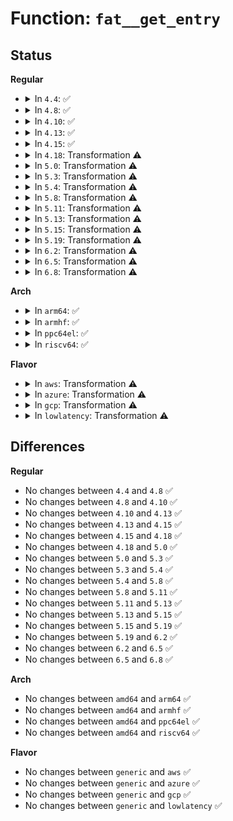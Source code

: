 # Function: <code>fat__get_entry</code>

## Status
<b>Regular</b>
<ul>
<li>
<details>
<summary>In <code>4.4</code>: ✅</summary>

```c
int fat__get_entry(struct inode *dir, loff_t *pos, struct buffer_head **bh, struct msdos_dir_entry **de);
```

**Collision:** Unique Static

**Inline:** No

**Transformation:** False

**Instances:**

```
In fs/fat/dir.c (ffffffff812f5eb0)
Location: fs/fat/dir.c:80
Inline: False
Direct callers:
  - fs/fat/dir.c:__fat_remove_entries
  - fs/fat/dir.c:fat_get_short_entry
  - fs/fat/dir.c:fat_add_entries
  - fs/fat/dir.c:fat_search_long
  - fs/fat/dir.c:__fat_readdir
```
**Symbols:**

```
ffffffff812f5eb0-ffffffff812f60e2: fat__get_entry (STB_LOCAL)
```
</details>
</li>
<li>
<details>
<summary>In <code>4.8</code>: ✅</summary>

```c
int fat__get_entry(struct inode *dir, loff_t *pos, struct buffer_head **bh, struct msdos_dir_entry **de);
```

**Collision:** Unique Static

**Inline:** No

**Transformation:** False

**Instances:**

```
In fs/fat/dir.c (ffffffff81329500)
Location: fs/fat/dir.c:80
Inline: False
Direct callers:
  - fs/fat/dir.c:fat_add_entries
  - fs/fat/dir.c:__fat_remove_entries
  - fs/fat/dir.c:fat_get_short_entry
  - fs/fat/dir.c:__fat_readdir
  - fs/fat/dir.c:fat_search_long
```
**Symbols:**

```
ffffffff81329500-ffffffff81329727: fat__get_entry (STB_LOCAL)
```
</details>
</li>
<li>
<details>
<summary>In <code>4.10</code>: ✅</summary>

```c
int fat__get_entry(struct inode *dir, loff_t *pos, struct buffer_head **bh, struct msdos_dir_entry **de);
```

**Collision:** Unique Static

**Inline:** No

**Transformation:** False

**Instances:**

```
In fs/fat/dir.c (ffffffff8133f240)
Location: fs/fat/dir.c:80
Inline: False
Direct callers:
  - fs/fat/dir.c:fat_add_entries
  - fs/fat/dir.c:__fat_remove_entries
  - fs/fat/dir.c:fat_get_short_entry
  - fs/fat/dir.c:__fat_readdir
  - fs/fat/dir.c:fat_search_long
```
**Symbols:**

```
ffffffff8133f240-ffffffff8133f467: fat__get_entry (STB_LOCAL)
```
</details>
</li>
<li>
<details>
<summary>In <code>4.13</code>: ✅</summary>

```c
int fat__get_entry(struct inode *dir, loff_t *pos, struct buffer_head **bh, struct msdos_dir_entry **de);
```

**Collision:** Unique Static

**Inline:** No

**Transformation:** False

**Instances:**

```
In fs/fat/dir.c (ffffffff81353e60)
Location: fs/fat/dir.c:80
Inline: False
Direct callers:
  - fs/fat/dir.c:fat_add_entries
  - fs/fat/dir.c:__fat_remove_entries
  - fs/fat/dir.c:fat_get_short_entry
  - fs/fat/dir.c:__fat_readdir
  - fs/fat/dir.c:fat_search_long
```
**Symbols:**

```
ffffffff81353e60-ffffffff813540ae: fat__get_entry (STB_LOCAL)
```
</details>
</li>
<li>
<details>
<summary>In <code>4.15</code>: ✅</summary>

```c
int fat__get_entry(struct inode *dir, loff_t *pos, struct buffer_head **bh, struct msdos_dir_entry **de);
```

**Collision:** Unique Static

**Inline:** No

**Transformation:** False

**Instances:**

```
In fs/fat/dir.c (ffffffff81378a80)
Location: fs/fat/dir.c:80
Inline: False
Direct callers:
  - fs/fat/dir.c:fat_add_entries
  - fs/fat/dir.c:__fat_remove_entries
  - fs/fat/dir.c:fat_get_short_entry
  - fs/fat/dir.c:__fat_readdir
  - fs/fat/dir.c:fat_search_long
```
**Symbols:**

```
ffffffff81378a80-ffffffff81378cce: fat__get_entry (STB_LOCAL)
```
</details>
</li>
<li>
<details>
<summary>In <code>4.18</code>: Transformation ⚠️</summary>

```c
int fat__get_entry(struct inode *dir, loff_t *pos, struct buffer_head **bh, struct msdos_dir_entry **de);
```

**Collision:** Unique Static

**Inline:** No

**Transformation:** True

**Instances:**

```
In fs/fat/dir.c (0)
Location: fs/fat/dir.c:81
Inline: False
Direct callers:
  - fs/fat/dir.c:fat_add_entries
  - fs/fat/dir.c:__fat_remove_entries
  - fs/fat/dir.c:fat_get_short_entry
  - fs/fat/dir.c:__fat_readdir
  - fs/fat/dir.c:fat_search_long
```
**Symbols:**

```
ffffffff813a74f0-ffffffff813a7717: fat__get_entry (STB_LOCAL)
ffffffff813aa8f5-ffffffff813aa914: fat__get_entry.cold.29 (STB_LOCAL)
```
</details>
</li>
<li>
<details>
<summary>In <code>5.0</code>: Transformation ⚠️</summary>

```c
int fat__get_entry(struct inode *dir, loff_t *pos, struct buffer_head **bh, struct msdos_dir_entry **de);
```

**Collision:** Unique Static

**Inline:** No

**Transformation:** True

**Instances:**

```
In fs/fat/dir.c (0)
Location: fs/fat/dir.c:81
Inline: False
Direct callers:
  - fs/fat/dir.c:fat_add_entries
  - fs/fat/dir.c:__fat_remove_entries
  - fs/fat/dir.c:fat_get_short_entry
  - fs/fat/dir.c:__fat_readdir
  - fs/fat/dir.c:fat_search_long
```
**Symbols:**

```
ffffffff813c02e0-ffffffff813c0506: fat__get_entry (STB_LOCAL)
ffffffff813c36d5-ffffffff813c36f4: fat__get_entry.cold.30 (STB_LOCAL)
```
</details>
</li>
<li>
<details>
<summary>In <code>5.3</code>: Transformation ⚠️</summary>

```c
int fat__get_entry(struct inode *dir, loff_t *pos, struct buffer_head **bh, struct msdos_dir_entry **de);
```

**Collision:** Unique Static

**Inline:** No

**Transformation:** True

**Instances:**

```
In fs/fat/dir.c (0)
Location: fs/fat/dir.c:82
Inline: False
Direct callers:
  - fs/fat/dir.c:fat_add_entries
  - fs/fat/dir.c:__fat_remove_entries
  - fs/fat/dir.c:fat_get_short_entry
  - fs/fat/dir.c:__fat_readdir
  - fs/fat/dir.c:fat_search_long
```
**Symbols:**

```
ffffffff813eaaf0-ffffffff813ead21: fat__get_entry (STB_LOCAL)
ffffffff813edf35-ffffffff813edf54: fat__get_entry.cold (STB_LOCAL)
```
</details>
</li>
<li>
<details>
<summary>In <code>5.4</code>: Transformation ⚠️</summary>

```c
int fat__get_entry(struct inode *dir, loff_t *pos, struct buffer_head **bh, struct msdos_dir_entry **de);
```

**Collision:** Unique Static

**Inline:** No

**Transformation:** True

**Instances:**

```
In fs/fat/dir.c (0)
Location: fs/fat/dir.c:82
Inline: False
Direct callers:
  - fs/fat/dir.c:fat_add_entries
  - fs/fat/dir.c:__fat_remove_entries
  - fs/fat/dir.c:fat_get_short_entry
  - fs/fat/dir.c:__fat_readdir
  - fs/fat/dir.c:fat_search_long
```
**Symbols:**

```
ffffffff81404b90-ffffffff81404dc1: fat__get_entry (STB_LOCAL)
ffffffff81408055-ffffffff81408074: fat__get_entry.cold (STB_LOCAL)
```
</details>
</li>
<li>
<details>
<summary>In <code>5.8</code>: Transformation ⚠️</summary>

```c
int fat__get_entry(struct inode *dir, loff_t *pos, struct buffer_head **bh, struct msdos_dir_entry **de);
```

**Collision:** Unique Static

**Inline:** No

**Transformation:** True

**Instances:**

```
In fs/fat/dir.c (0)
Location: fs/fat/dir.c:82
Inline: False
Direct callers:
  - fs/fat/dir.c:fat_add_entries
  - fs/fat/dir.c:__fat_remove_entries
  - fs/fat/dir.c:fat_get_short_entry
  - fs/fat/dir.c:__fat_readdir
  - fs/fat/dir.c:fat_search_long
```
**Symbols:**

```
ffffffff81452a00-ffffffff81452c1d: fat__get_entry (STB_LOCAL)
ffffffff81455b15-ffffffff81455b34: fat__get_entry.cold (STB_LOCAL)
```
</details>
</li>
<li>
<details>
<summary>In <code>5.11</code>: Transformation ⚠️</summary>

```c
int fat__get_entry(struct inode *dir, loff_t *pos, struct buffer_head **bh, struct msdos_dir_entry **de);
```

**Collision:** Unique Static

**Inline:** No

**Transformation:** True

**Instances:**

```
In fs/fat/dir.c (0)
Location: fs/fat/dir.c:82
Inline: False
Direct callers:
  - fs/fat/dir.c:fat_add_entries
  - fs/fat/dir.c:__fat_remove_entries
  - fs/fat/dir.c:fat_get_short_entry
  - fs/fat/dir.c:__fat_readdir
  - fs/fat/dir.c:fat_search_long
```
**Symbols:**

```
ffffffff8146eeb0-ffffffff8146f0cd: fat__get_entry (STB_LOCAL)
ffffffff81bed788-ffffffff81bed7a7: fat__get_entry.cold (STB_LOCAL)
```
</details>
</li>
<li>
<details>
<summary>In <code>5.13</code>: Transformation ⚠️</summary>

```c
int fat__get_entry(struct inode *dir, loff_t *pos, struct buffer_head **bh, struct msdos_dir_entry **de);
```

**Collision:** Unique Static

**Inline:** No

**Transformation:** True

**Instances:**

```
In fs/fat/dir.c (0)
Location: fs/fat/dir.c:82
Inline: False
Direct callers:
  - fs/fat/dir.c:fat_add_entries
  - fs/fat/dir.c:__fat_remove_entries
  - fs/fat/dir.c:fat_get_short_entry
  - fs/fat/dir.c:__fat_readdir
  - fs/fat/dir.c:fat_search_long
```
**Symbols:**

```
ffffffff814744c0-ffffffff814746da: fat__get_entry (STB_LOCAL)
ffffffff81bdf88b-ffffffff81bdf8aa: fat__get_entry.cold (STB_LOCAL)
```
</details>
</li>
<li>
<details>
<summary>In <code>5.15</code>: Transformation ⚠️</summary>

```c
int fat__get_entry(struct inode *dir, loff_t *pos, struct buffer_head **bh, struct msdos_dir_entry **de);
```

**Collision:** Unique Static

**Inline:** No

**Transformation:** True

**Instances:**

```
In fs/fat/dir.c (0)
Location: fs/fat/dir.c:82
Inline: False
Direct callers:
  - fs/fat/dir.c:fat_add_entries
  - fs/fat/dir.c:__fat_remove_entries
  - fs/fat/dir.c:fat_get_short_entry
  - fs/fat/dir.c:__fat_readdir
  - fs/fat/dir.c:fat_search_long
```
**Symbols:**

```
ffffffff814cb1e0-ffffffff814cb412: fat__get_entry (STB_LOCAL)
ffffffff81ccf913-ffffffff81ccf96e: fat__get_entry.cold (STB_LOCAL)
```
</details>
</li>
<li>
<details>
<summary>In <code>5.19</code>: Transformation ⚠️</summary>

```c
int fat__get_entry(struct inode *dir, loff_t *pos, struct buffer_head **bh, struct msdos_dir_entry **de);
```

**Collision:** Unique Static

**Inline:** No

**Transformation:** True

**Instances:**

```
In fs/fat/dir.c (0)
Location: fs/fat/dir.c:82
Inline: False
Direct callers:
  - fs/fat/dir.c:fat_add_entries
  - fs/fat/dir.c:__fat_remove_entries
  - fs/fat/dir.c:fat_get_short_entry
  - fs/fat/dir.c:__fat_readdir
  - fs/fat/dir.c:fat_search_long
```
**Symbols:**

```
ffffffff81557290-ffffffff815574f2: fat__get_entry (STB_LOCAL)
ffffffff81e82ae0-ffffffff81e82b3b: fat__get_entry.cold (STB_LOCAL)
```
</details>
</li>
<li>
<details>
<summary>In <code>6.2</code>: Transformation ⚠️</summary>

```c
int fat__get_entry(struct inode *dir, loff_t *pos, struct buffer_head **bh, struct msdos_dir_entry **de);
```

**Collision:** Unique Static

**Inline:** No

**Transformation:** True

**Instances:**

```
In fs/fat/dir.c (0)
Location: fs/fat/dir.c:82
Inline: False
Direct callers:
  - fs/fat/dir.c:fat_add_entries
  - fs/fat/dir.c:__fat_remove_entries
  - fs/fat/dir.c:fat_get_short_entry
  - fs/fat/dir.c:__fat_readdir
  - fs/fat/dir.c:fat_search_long
```
**Symbols:**

```
ffffffff815f8e60-ffffffff815f90df: fat__get_entry (STB_LOCAL)
ffffffff82071d92-ffffffff82071dce: fat__get_entry.cold (STB_LOCAL)
```
</details>
</li>
<li>
<details>
<summary>In <code>6.5</code>: Transformation ⚠️</summary>

```c
int fat__get_entry(struct inode *dir, loff_t *pos, struct buffer_head **bh, struct msdos_dir_entry **de);
```

**Collision:** Unique Static

**Inline:** No

**Transformation:** True

**Instances:**

```
In fs/fat/dir.c (0)
Location: fs/fat/dir.c:82
Inline: False
Direct callers:
  - fs/fat/dir.c:fat_add_entries
  - fs/fat/dir.c:__fat_remove_entries
  - fs/fat/dir.c:fat_get_short_entry
  - fs/fat/dir.c:__fat_readdir
  - fs/fat/dir.c:fat_search_long
```
**Symbols:**

```
ffffffff81630dc0-ffffffff8163103f: fat__get_entry (STB_LOCAL)
ffffffff820f1a10-ffffffff820f1a4c: fat__get_entry.cold (STB_LOCAL)
```
</details>
</li>
<li>
<details>
<summary>In <code>6.8</code>: Transformation ⚠️</summary>

```c
int fat__get_entry(struct inode *dir, loff_t *pos, struct buffer_head **bh, struct msdos_dir_entry **de);
```

**Collision:** Unique Static

**Inline:** No

**Transformation:** True

**Instances:**

```
In fs/fat/dir.c (0)
Location: fs/fat/dir.c:82
Inline: False
Direct callers:
  - fs/fat/dir.c:fat_add_entries
  - fs/fat/dir.c:__fat_remove_entries
  - fs/fat/dir.c:fat_get_short_entry
  - fs/fat/dir.c:__fat_readdir
  - fs/fat/dir.c:fat_search_long
```
**Symbols:**

```
ffffffff8166a270-ffffffff8166a4ef: fat__get_entry (STB_LOCAL)
ffffffff821cecf2-ffffffff821ced2e: fat__get_entry.cold (STB_LOCAL)
```
</details>
</li>
</ul>
<b>Arch</b>
<ul>
<li>
<details>
<summary>In <code>arm64</code>: ✅</summary>

```c
int fat__get_entry(struct inode *dir, loff_t *pos, struct buffer_head **bh, struct msdos_dir_entry **de);
```

**Collision:** Unique Static

**Inline:** No

**Transformation:** False

**Instances:**

```
In fs/fat/dir.c (ffff8000104e3890)
Location: fs/fat/dir.c:82
Inline: False
Direct callers:
  - fs/fat/dir.c:fat_add_entries
  - fs/fat/dir.c:__fat_remove_entries
  - fs/fat/dir.c:__fat_remove_entries
  - fs/fat/dir.c:fat_get_short_entry
  - fs/fat/dir.c:__fat_readdir
  - fs/fat/dir.c:fat_search_long
```
**Symbols:**

```
ffff8000104e3890-ffff8000104e3ab8: fat__get_entry (STB_LOCAL)
```
</details>
</li>
<li>
<details>
<summary>In <code>armhf</code>: ✅</summary>

```c
int fat__get_entry(struct inode *dir, loff_t *pos, struct buffer_head **bh, struct msdos_dir_entry **de);
```

**Collision:** Unique Static

**Inline:** No

**Transformation:** False

**Instances:**

```
In fs/fat/dir.c (c06a2a34)
Location: fs/fat/dir.c:82
Inline: False
Direct callers:
  - fs/fat/dir.c:fat_add_entries
  - fs/fat/dir.c:__fat_remove_entries
  - fs/fat/dir.c:fat_get_short_entry
  - fs/fat/dir.c:__fat_readdir
  - fs/fat/dir.c:fat_search_long
```
**Symbols:**

```
c06a2a34-c06a2d3c: fat__get_entry (STB_LOCAL)
```
</details>
</li>
<li>
<details>
<summary>In <code>ppc64el</code>: ✅</summary>

```c
int fat__get_entry(struct inode *dir, loff_t *pos, struct buffer_head **bh, struct msdos_dir_entry **de);
```

**Collision:** Unique Static

**Inline:** No

**Transformation:** False

**Instances:**

```
In fs/fat/dir.c (c000000000620a50)
Location: fs/fat/dir.c:82
Inline: False
Direct callers:
  - fs/fat/dir.c:fat_add_entries
  - fs/fat/dir.c:__fat_remove_entries
  - fs/fat/dir.c:__fat_remove_entries
  - fs/fat/dir.c:fat_get_short_entry
  - fs/fat/dir.c:__fat_readdir
  - fs/fat/dir.c:fat_search_long
```
**Symbols:**

```
c000000000620a50-c000000000620d34: fat__get_entry (STB_LOCAL)
```
</details>
</li>
<li>
<details>
<summary>In <code>riscv64</code>: ✅</summary>

```c
int fat__get_entry(struct inode *dir, loff_t *pos, struct buffer_head **bh, struct msdos_dir_entry **de);
```

**Collision:** Unique Static

**Inline:** No

**Transformation:** False

**Instances:**

```
In fs/fat/dir.c (ffffffe000356ec4)
Location: fs/fat/dir.c:82
Inline: False
Direct callers:
  - fs/fat/dir.c:fat_add_entries
  - fs/fat/dir.c:__fat_remove_entries
  - fs/fat/dir.c:__fat_remove_entries
  - fs/fat/dir.c:fat_get_short_entry
  - fs/fat/dir.c:__fat_readdir
  - fs/fat/dir.c:fat_search_long
```
**Symbols:**

```
ffffffe000356ec4-ffffffe00035707a: fat__get_entry (STB_LOCAL)
```
</details>
</li>
</ul>
<b>Flavor</b>
<ul>
<li>
<details>
<summary>In <code>aws</code>: Transformation ⚠️</summary>

```c
int fat__get_entry(struct inode *dir, loff_t *pos, struct buffer_head **bh, struct msdos_dir_entry **de);
```

**Collision:** Unique Static

**Inline:** No

**Transformation:** True

**Instances:**

```
In fs/fat/dir.c (0)
Location: fs/fat/dir.c:82
Inline: False
Direct callers:
  - fs/fat/dir.c:fat_add_entries
  - fs/fat/dir.c:__fat_remove_entries
  - fs/fat/dir.c:fat_get_short_entry
  - fs/fat/dir.c:__fat_readdir
  - fs/fat/dir.c:fat_search_long
```
**Symbols:**

```
ffffffff813fd170-ffffffff813fd3a1: fat__get_entry (STB_LOCAL)
ffffffff81400635-ffffffff81400654: fat__get_entry.cold (STB_LOCAL)
```
</details>
</li>
<li>
<details>
<summary>In <code>azure</code>: Transformation ⚠️</summary>

```c
int fat__get_entry(struct inode *dir, loff_t *pos, struct buffer_head **bh, struct msdos_dir_entry **de);
```

**Collision:** Unique Static

**Inline:** No

**Transformation:** True

**Instances:**

```
In fs/fat/dir.c (0)
Location: fs/fat/dir.c:82
Inline: False
Direct callers:
  - fs/fat/dir.c:fat_add_entries
  - fs/fat/dir.c:__fat_remove_entries
  - fs/fat/dir.c:fat_get_short_entry
  - fs/fat/dir.c:__fat_readdir
  - fs/fat/dir.c:fat_search_long
```
**Symbols:**

```
ffffffff813edbf0-ffffffff813ede21: fat__get_entry (STB_LOCAL)
ffffffff813f10b5-ffffffff813f10d4: fat__get_entry.cold (STB_LOCAL)
```
</details>
</li>
<li>
<details>
<summary>In <code>gcp</code>: Transformation ⚠️</summary>

```c
int fat__get_entry(struct inode *dir, loff_t *pos, struct buffer_head **bh, struct msdos_dir_entry **de);
```

**Collision:** Unique Static

**Inline:** No

**Transformation:** True

**Instances:**

```
In fs/fat/dir.c (0)
Location: fs/fat/dir.c:82
Inline: False
Direct callers:
  - fs/fat/dir.c:fat_add_entries
  - fs/fat/dir.c:__fat_remove_entries
  - fs/fat/dir.c:fat_get_short_entry
  - fs/fat/dir.c:__fat_readdir
  - fs/fat/dir.c:fat_search_long
```
**Symbols:**

```
ffffffff813fa4f0-ffffffff813fa721: fat__get_entry (STB_LOCAL)
ffffffff813fd9b5-ffffffff813fd9d4: fat__get_entry.cold (STB_LOCAL)
```
</details>
</li>
<li>
<details>
<summary>In <code>lowlatency</code>: Transformation ⚠️</summary>

```c
int fat__get_entry(struct inode *dir, loff_t *pos, struct buffer_head **bh, struct msdos_dir_entry **de);
```

**Collision:** Unique Static

**Inline:** No

**Transformation:** True

**Instances:**

```
In fs/fat/dir.c (0)
Location: fs/fat/dir.c:82
Inline: False
Direct callers:
  - fs/fat/dir.c:fat_add_entries
  - fs/fat/dir.c:__fat_remove_entries
  - fs/fat/dir.c:fat_get_short_entry
  - fs/fat/dir.c:__fat_readdir
  - fs/fat/dir.c:fat_search_long
```
**Symbols:**

```
ffffffff81410150-ffffffff81410381: fat__get_entry (STB_LOCAL)
ffffffff814135e5-ffffffff81413604: fat__get_entry.cold (STB_LOCAL)
```
</details>
</li>
</ul>

## Differences
<b>Regular</b>
<ul>
<li>
No changes between <code>4.4</code> and <code>4.8</code> ✅
</li>
<li>
No changes between <code>4.8</code> and <code>4.10</code> ✅
</li>
<li>
No changes between <code>4.10</code> and <code>4.13</code> ✅
</li>
<li>
No changes between <code>4.13</code> and <code>4.15</code> ✅
</li>
<li>
No changes between <code>4.15</code> and <code>4.18</code> ✅
</li>
<li>
No changes between <code>4.18</code> and <code>5.0</code> ✅
</li>
<li>
No changes between <code>5.0</code> and <code>5.3</code> ✅
</li>
<li>
No changes between <code>5.3</code> and <code>5.4</code> ✅
</li>
<li>
No changes between <code>5.4</code> and <code>5.8</code> ✅
</li>
<li>
No changes between <code>5.8</code> and <code>5.11</code> ✅
</li>
<li>
No changes between <code>5.11</code> and <code>5.13</code> ✅
</li>
<li>
No changes between <code>5.13</code> and <code>5.15</code> ✅
</li>
<li>
No changes between <code>5.15</code> and <code>5.19</code> ✅
</li>
<li>
No changes between <code>5.19</code> and <code>6.2</code> ✅
</li>
<li>
No changes between <code>6.2</code> and <code>6.5</code> ✅
</li>
<li>
No changes between <code>6.5</code> and <code>6.8</code> ✅
</li>
</ul>
<b>Arch</b>
<ul>
<li>
No changes between <code>amd64</code> and <code>arm64</code> ✅
</li>
<li>
No changes between <code>amd64</code> and <code>armhf</code> ✅
</li>
<li>
No changes between <code>amd64</code> and <code>ppc64el</code> ✅
</li>
<li>
No changes between <code>amd64</code> and <code>riscv64</code> ✅
</li>
</ul>
<b>Flavor</b>
<ul>
<li>
No changes between <code>generic</code> and <code>aws</code> ✅
</li>
<li>
No changes between <code>generic</code> and <code>azure</code> ✅
</li>
<li>
No changes between <code>generic</code> and <code>gcp</code> ✅
</li>
<li>
No changes between <code>generic</code> and <code>lowlatency</code> ✅
</li>
</ul>
